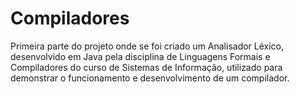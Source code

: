 # Compiladores
Primeira parte do projeto onde se foi criado um Analisador Léxico, desenvolvido em Java pela disciplina de Linguagens Formais e Compiladores do curso de Sistemas de Informação, utilizado para demonstrar o funcionamento e desenvolvimento de um compilador.
